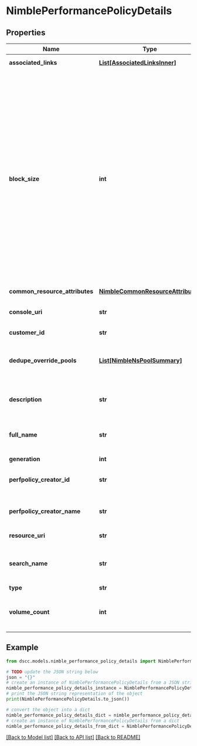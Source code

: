 # NimblePerformancePolicyDetails


## Properties

Name | Type | Description | Notes
------------ | ------------- | ------------- | -------------
**associated_links** | [**List[AssociatedLinksInner]**](AssociatedLinksInner.md) | Associated Links Details | [optional] 
**block_size** | **int** | Block Size in bytes to be used by the volumes created with this specific performance policy. Supported block sizes are 4096 bytes (4 KB), 8192 bytes (8 KB), 16384 bytes(16 KB), and 32768 bytes (32 KB). Block size of a performance policy cannot be changed once the performance policy is created. | [optional] 
**common_resource_attributes** | [**NimbleCommonResourceAttributes**](NimbleCommonResourceAttributes.md) |  | [optional] 
**console_uri** | **str** | consoleUri for detailed storage object | [optional] 
**customer_id** | **str** | customerId | [optional] 
**dedupe_override_pools** | [**List[NimbleNsPoolSummary]**](NimbleNsPoolSummary.md) | List of pools that override performance policy&#39;s dedupe setting. | [optional] 
**description** | **str** | Description of a performance policy. | [optional] 
**full_name** | **str** | Fully qualified name of the Performance Policy. | [optional] 
**generation** | **int** | generation | [optional] 
**perfpolicy_creator_id** | **str** | Originator id for the performance policy. | [optional] 
**perfpolicy_creator_name** | **str** | Originator name for the performance policy. | [optional] 
**resource_uri** | **str** | Link to the object URI | [optional] 
**search_name** | **str** | Name of the Performance Policy used for object search. | [optional] 
**type** | **str** | type | [optional] 
**volume_count** | **int** | Number of volumes using this performance policy. | [optional] 

## Example

```python
from dscc.models.nimble_performance_policy_details import NimblePerformancePolicyDetails

# TODO update the JSON string below
json = "{}"
# create an instance of NimblePerformancePolicyDetails from a JSON string
nimble_performance_policy_details_instance = NimblePerformancePolicyDetails.from_json(json)
# print the JSON string representation of the object
print(NimblePerformancePolicyDetails.to_json())

# convert the object into a dict
nimble_performance_policy_details_dict = nimble_performance_policy_details_instance.to_dict()
# create an instance of NimblePerformancePolicyDetails from a dict
nimble_performance_policy_details_from_dict = NimblePerformancePolicyDetails.from_dict(nimble_performance_policy_details_dict)
```
[[Back to Model list]](../README.md#documentation-for-models) [[Back to API list]](../README.md#documentation-for-api-endpoints) [[Back to README]](../README.md)


